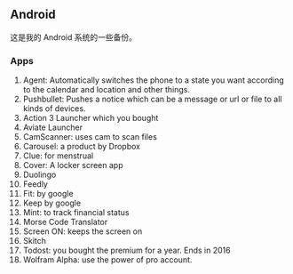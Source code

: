 ## Android

这是我的 Android 系统的一些备份。

### Apps

1. Agent: Automatically switches the phone to a state you want according to the calendar and location and other things.
2. Pushbullet: Pushes a notice which can be a message or url or file to all kinds of devices.
3. Action 3 Launcher which you bought
4. Aviate Launcher
5. CamScanner: uses cam to scan files
6. Carousel: a product by Dropbox
7. Clue: for menstrual
8. Cover: A locker screen app
9. Duolingo
10. Feedly
11. Fit: by google
12. Keep by google
13. Mint: to track financial status
14. Morse Code Translator
15. Screen ON: keeps the screen on
16. Skitch
17. Todost: you bought the premium for a year. Ends in 2016
18. Wolfram Alpha: use the power of pro account.


